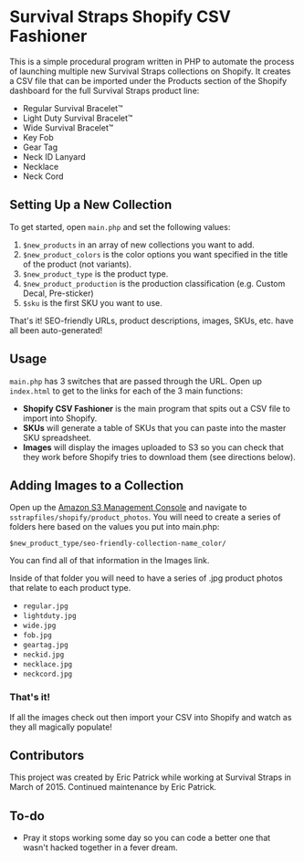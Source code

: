 # Survival Straps Shopify CSV Fashioner

This is a simple procedural program written in PHP to automate the process of launching multiple new Survival Straps collections on Shopify. It creates a CSV file that can be imported under the Products section of the Shopify dashboard for the full Survival Straps product line:

* Regular Survival Bracelet™
* Light Duty Survival Bracelet™
* Wide Survival Bracelet™
* Key Fob
* Gear Tag
* Neck ID Lanyard
* Necklace
* Neck Cord

## Setting Up a New Collection

To get started, open `main.php` and set the following values:

1. `$new_products` in an array of new collections you want to add.
2. `$new_product_colors` is the color options you want specified in the title of the product (not variants).
3. `$new_product_type` is the product type.
4. `$new_product_production` is the production classification (e.g. Custom Decal, Pre-sticker)
5. `$sku` is the first SKU you want to use.

That's it! SEO-friendly URLs, product descriptions, images, SKUs, etc. have all been auto-generated!

## Usage

`main.php` has 3 switches that are passed through the URL. Open up `index.html` to get to the links for each of the 3 main functions:

* **Shopify CSV Fashioner** is the main program that spits out a CSV file to import into Shopify.
* **SKUs** will generate a table of SKUs that you can paste into the master SKU spreadsheet.
* **Images** will display the images uploaded to S3 so you can check that they work before Shopify tries to download them (see directions below).

## Adding Images to a Collection

Open up the [Amazon S3 Management Console](https://console.aws.amazon.com/s3/home?region=us-east-1#) and navigate to `sstrapfiles/shopify/product_photos`. You will need to create a series of folders here based on the values you put into main.php:

```
$new_product_type/seo-friendly-collection-name_color/
```

You can find all of that information in the Images link.

Inside of that folder you will need to have a series of .jpg product photos that relate to each product type.


* `regular.jpg`
* `lightduty.jpg`
* `wide.jpg`
* `fob.jpg`
* `geartag.jpg`
* `neckid.jpg`
* `necklace.jpg`
* `neckcord.jpg`

### That's it!

If all the images check out then import your CSV into Shopify and watch as they all magically populate!

## Contributors

This project was created by Eric Patrick while working at Survival Straps in March of 2015. Continued maintenance by Eric Patrick.

## To-do

* Pray it stops working some day so you can code a better one that wasn't hacked together in a fever dream.
